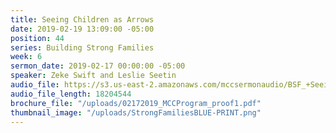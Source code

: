 ```yaml
---
title: Seeing Children as Arrows
date: 2019-02-19 13:09:00 -05:00
position: 44
series: Building Strong Families
week: 6
sermon_date: 2019-02-17 00:00:00 -05:00
speaker: Zeke Swift and Leslie Seetin
audio_file: https://s3.us-east-2.amazonaws.com/mccsermonaudio/BSF_+Seeing+Children+as+Arrows.lite.mp3
audio_file_length: 18204544
brochure_file: "/uploads/02172019_MCCProgram_proof1.pdf"
thumbnail_image: "/uploads/StrongFamiliesBLUE-PRINT.png"
---
```


